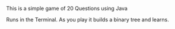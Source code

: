 This is a simple game of 20 Questions using Java

Runs in the Terminal. As you play it builds a binary tree and learns.